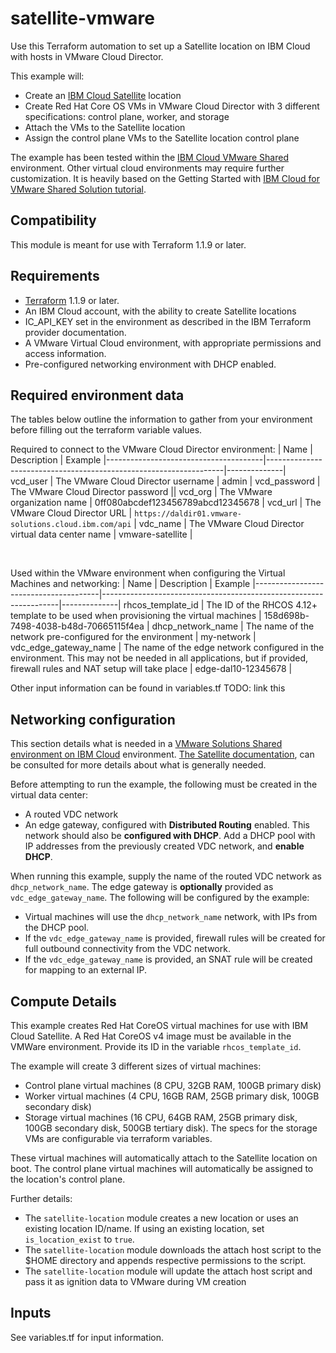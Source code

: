 # satellite-vmware
Use this Terraform automation to set up a Satellite location on IBM Cloud with hosts in VMware Cloud Director.

This example will:
- Create an [IBM Cloud Satellite](https://cloud.ibm.com/satellite) location
- Create Red Hat Core OS VMs in VMware Cloud Director with 3 different specifications: control plane, worker, and storage
- Attach the VMs to the Satellite location
- Assign the control plane VMs to the Satellite location control plane

The example has been tested within the [IBM Cloud VMware Shared](https://cloud.ibm.com/docs/vmwaresolutions?topic=vmwaresolutions-shared_overview) environment. Other virtual cloud environments may require further customization. It is heavily based on the Getting Started with [IBM Cloud for VMware Shared Solution tutorial](https://cloud.ibm.com/docs/solution-tutorials?topic=solution-tutorials-vmware-solutions-shared-getting-started).

## Compatibility

This module is meant for use with Terraform 1.1.9 or later.

## Requirements
- [Terraform](https://www.terraform.io/downloads.html) 1.1.9 or later.
- An IBM Cloud account, with the ability to create Satellite locations
- IC_API_KEY set in the environment as described in the IBM Terraform provider documentation.
- A VMware Virtual Cloud environment, with appropriate permissions and access information.
- Pre-configured networking environment with DHCP enabled.


## Required environment data
The tables below outline the information to gather from your environment before filling out the terraform variable values.

Required to connect to the VMware Cloud Director environment:
| Name                                  | Description                                                       | Example
|---------------------------------------|-------------------------------------------------------------------|--------------|
vcd_user              | The VMware Cloud Director username | admin |
vcd_password          | The VMware Cloud Director password ||
vcd_org               | The VMware organization name | 0ff080abcdef123456789abcd12345678 |
vcd_url               | The VMware Cloud Director URL | `https://daldir01.vmware-solutions.cloud.ibm.com/api` |
vdc_name              | The VMware Cloud Director virtual data center name | vmware-satellite |

<BR/>

Used within the VMware environment when configuring the Virtual Machines and networking:
| Name                                  | Description                                                       | Example
|---------------------------------------|-------------------------------------------------------------------|--------------|
rhcos_template_id     | The ID of the RHCOS 4.12+ template to be used when provisioning the virtual machines      | 158d698b-7498-4038-b48d-70665115f4ea |
dhcp_network_name     | The name of the network pre-configured for the environment         | my-network |
vdc_edge_gateway_name | The name of the edge network configured in the environment. This may not be needed in all applications, but if provided, firewall rules and NAT setup will take place | edge-dal10-12345678 |

Other input information can be found in variables.tf TODO: link this

## Networking configuration
This section details what is needed in a [VMware Solutions Shared environment on IBM Cloud](https://cloud.ibm.com/docs/vmwaresolutions?topic=vmwaresolutions-shared_overview) environment. [The Satellite documentation](https://cloud.ibm.com/docs/satellite?topic=satellite-getting-started), can be consulted for more details about what is generally needed.

Before attempting to run the example, the following must be created in the virtual data center:
- A routed VDC network
- An edge gateway, configured with **Distributed Routing** enabled. This network should also be **configured with DHCP**. Add a DHCP pool with IP addresses from the previously created VDC network, and **enable DHCP**.

When running this example, supply the name of the routed VDC network as `dhcp_network_name`. The edge gateway is **optionally** provided as `vdc_edge_gateway_name`. The following will be configured by the example:
- Virtual machines will use the `dhcp_network_name` network, with IPs from the DHCP pool.
- If the `vdc_edge_gateway_name` is provided, firewall rules will be created for full outbound connectivity from the VDC network.
- If the `vdc_edge_gateway_name` is provided, an SNAT rule will be created for mapping to an external IP.


## Compute Details
This example creates Red Hat CoreOS virtual machines for use with IBM Cloud Satellite. A Red Hat CoreOS v4 image must be available in the VMWare environment. Provide its ID in the variable `rhcos_template_id`.


The example will create 3 different sizes of virtual machines:
- Control plane virtual machines (8 CPU, 32GB RAM, 100GB primary disk)
- Worker virtual machines (4 CPU, 16GB RAM, 25GB primary disk, 100GB secondary disk)
- Storage virtual machines (16 CPU, 64GB RAM, 25GB primary disk, 100GB secondary disk, 500GB tertiary disk). The specs for the storage VMs are configurable via terraform variables.

These virtual machines will automatically attach to the Satellite location on boot. The control plane virtual machines will automatically be assigned to the location's control plane.

Further details:
* The `satellite-location` module creates a new location or uses an existing location ID/name. If using an existing location, set `is_location_exist` to `true`.
* The `satellite-location` module downloads the attach host script to the $HOME directory and appends respective permissions to the script.
* The `satellite-location` module will update the attach host script and pass it as ignition data to VMware during VM creation


## Inputs
See variables.tf for input information.
